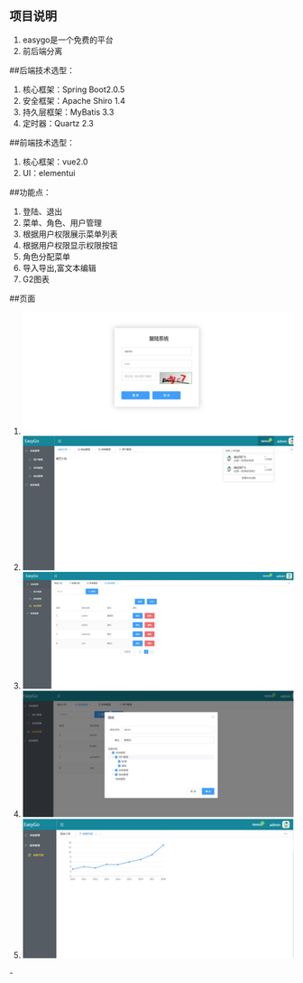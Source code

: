 ## 项目说明
1. easygo是一个免费的平台
2. 前后端分离

##后端技术选型：
1. 核心框架：Spring Boot2.0.5
2. 安全框架：Apache Shiro 1.4
3. 持久层框架：MyBatis 3.3
4. 定时器：Quartz 2.3

##前端技术选型：
1. 核心框架：vue2.0
2. UI：elementui

##功能点：
1. 登陆、退出
2. 菜单、角色、用户管理
3. 根据用户权限展示菜单列表
4. 根据用户权限显示权限按钮
5. 角色分配菜单
6. 导入导出,富文本编辑
7. G2图表

##页面
1. ![平台展示](https://raw.githubusercontent.com/octolove/octolove.github.io/master/pt002.jpg)
2. ![平台展示2](https://raw.githubusercontent.com/octolove/octolove.github.io/master/demo1.jpg)
3. ![平台展示3](https://raw.githubusercontent.com/octolove/octolove.github.io/master/demo2.jpg)
4. ![平台展示4](https://raw.githubusercontent.com/octolove/octolove.github.io/master/demo3.jpg)
5. ![平台展示4](https://raw.githubusercontent.com/octolove/octolove.github.io/master/demo5.jpg)

<script src="https://cdn1.lncld.net/static/js/av-mini-0.6.10.js"></script>
<script src="http://jerry-cdn.b0.upaiyun.com/hit-kounter/hit-kounter-lc-0.2.0.js"></script>
<span data-hk-page="current"> - </span>

